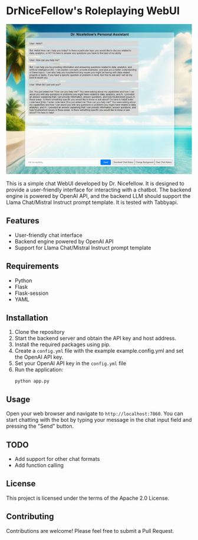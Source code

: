 # DrNiceFellow's Roleplaying WebUI

![Screenshot](/assets/screenshot.png)

This is a simple chat WebUI developed by Dr. Nicefellow. It is designed to provide a user-friendly interface for interacting with a chatbot. The backend engine is powered by OpenAI API, and the backend LLM should support the Llama Chat/Mistral Instruct prompt template. It is tested with Tabbyapi.

## Features

- User-friendly chat interface
- Backend engine powered by OpenAI API
- Support for Llama Chat/Mistral Instruct prompt template

## Requirements

- Python
- Flask
- Flask-session
- YAML

## Installation

1. Clone the repository
2. Start the backend server and obtain the API key and host address.
2. Install the required packages using pip.
3. Create a `config.yml` file with the example example.config.yml and set the OpenAI API key.
3. Set your OpenAI API key in the `config.yml` file
4. Run the application:
   ```
   python app.py
   ```

## Usage

Open your web browser and navigate to `http://localhost:7860`. You can start chatting with the bot by typing your message in the chat input field and pressing the "Send" button.

## TODO

- Add support for other chat formats
- Add function calling

## License

This project is licensed under the terms of the Apache 2.0 License.

## Contributing

Contributions are welcome! Please feel free to submit a Pull Request.
